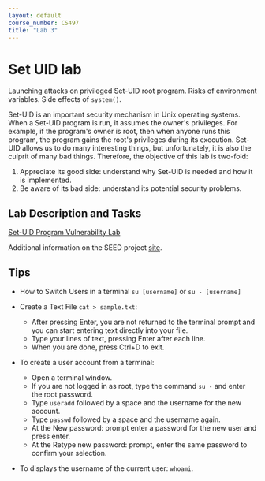 ```yaml
---
layout: default
course_number: CS497
title: "Lab 3"
---
```


# Set UID lab

Launching attacks on privileged Set-UID root program. Risks of environment variables. Side effects of ```system()```.
        
Set-UID is an important security mechanism in Unix operating systems. When a Set-UID program is run, it assumes the owner's privileges. For example, if the program's owner is root, then when anyone runs this program, the program gains the root's privileges during its execution. Set-UID allows us to do many interesting things, but unfortunately, it is also the culprit of many bad things. Therefore, the objective of this lab is two-fold: 
1. Appreciate its good side: understand why Set-UID is needed and how it is implemented.
2. Be aware of its bad side: understand its potential security problems.

Lab Description and Tasks
-------------------------

[Set-UID Program Vulnerability Lab](Environment_Variable_and_SetUID.pdf)

Additional information on the SEED project [site](http://www.cis.syr.edu/~wedu/seed/Labs_16.04/Software/Environment_Variable_and_SetUID/). 

Tips
----

- How to Switch Users in a terminal 
```su [username]``` or ```su - [username]```

- Create a Text File ```cat > sample.txt```:
  - After pressing Enter, you are not returned to the terminal prompt and you can start entering text directly into your file.
  - Type your lines of text, pressing Enter after each line.
  - When you are done, press Ctrl+D to exit.
  
- To create a user account from a terminal:
  - Open a terminal window.
  - If you are not logged in as root, type the command ```su -``` and enter the root password.
  - Type ```useradd``` followed by a space and the username for the new account.
  - Type ```passwd``` followed by a space and the username again.
  - At the New password: prompt enter a password for the new user and press enter.
  - At the Retype new password: prompt, enter the same password to confirm your selection.

- To displays the username of the current user: ```whoami```. 
